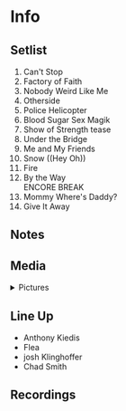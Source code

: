# Info

## Setlist

1. Can't Stop
2. Factory of Faith
3. Nobody Weird Like Me
4. Otherside
5. Police Helicopter
6. Blood Sugar Sex Magik
7. Show of Strength tease
8. Under the Bridge
9. Me and My Friends
10. Snow ((Hey Oh))
11. Fire
12. By the Way
<br> ENCORE BREAK
13. Mommy Where's Daddy?
14. Give It Away

## Notes

## Media 

<details>
  <summary>Pictures</summary>
  <!--<img alt="Setlist" title="Setlist" src="_.jpg" height="200" />-->
</details>

## Line Up

* Anthony Kiedis
* Flea
* josh Klinghoffer
* Chad Smith

## Recordings
